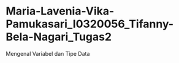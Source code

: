 # Maria-Lavenia-Vika-Pamukasari_I0320056_Tifanny-Bela-Nagari_Tugas2
Mengenal Variabel dan Tipe Data
